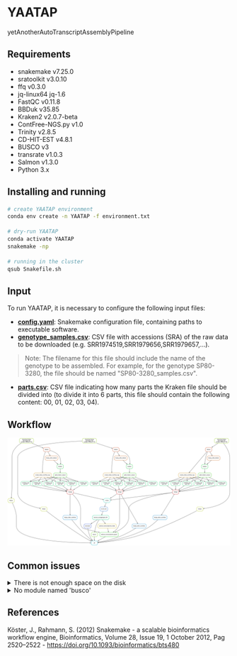 # YAATAP
yetAnotherAutoTranscriptAssemblyPipeline

## Requirements

* snakemake v7.25.0
* sratoolkit v3.0.10
* ffq v0.3.0
* jq-linux64 jq-1.6
* FastQC v0.11.8
* BBDuk v35.85
* Kraken2 v2.0.7-beta
* ContFree-NGS.py v1.0
* Trinity v2.8.5
* CD-HIT-EST v4.8.1
* BUSCO v3
* transrate v1.0.3
* Salmon v1.3.0
* Python 3.x

## Installing and running

```bash
# create YAATAP environment
conda env create -n YAATAP -f environment.txt

# dry-run YAATAP
conda activate YAATAP
snakemake -np

# running in the cluster
qsub Snakefile.sh
```

## Input

To run YAATAP, it is necessary to configure the following input files:

- **[config.yaml](https://github.com/labbces/YAATAP/blob/main/config.yaml)**: Snakemake configuration file, containing paths to executable software.
- **[genotype_samples.csv](https://github.com/labbces/YAATAP/blob/main/SP80-3280_samples.csv)**: CSV file with accessions (SRA) of the raw data to be downloaded (e.g. SRR1974519,SRR1979656,SRR1979657,...).
>Note: The filename for this file should include the name of the genotype to be assembled. For example, for the genotype SP80-3280, the file should be named "SP80-3280_samples.csv".
- **[parts.csv](https://github.com/labbces/YAATAP/blob/main/parts.csv)**: CSV file indicating how many parts the Kraken file should be divided into (to divide it into 6 parts, this file should contain the following content: 00, 01, 02, 03, 04).

## Workflow

![](https://github.com/labbces/YAATAP/blob/main/images/complete_DAG.svg)

## Common issues

<details>
  <summary>There is not enough space on the disk</summary>
  
  The SRA Toolkit by default stores the download cache of accessions in your home directory. If you are downloading new datasets on an HPC, one solution to this error is to properly configure the location for SRA cache storage.
  >Follow this simple tutorial to set up your cache directory: https://github.com/ncbi/sra-tools/wiki/03.-Quick-Toolkit-Configuration






</details>

<details>
  <summary>No module named 'busco'</summary>
  
  Snakemake might encounter issues when executing BUSCO, leading to the following error
  
  ```
  No module named 'busco'
  There was a problem installing BUSCO or importing one of its dependencies. See the user guide and the GitLab issue board (https://gitlab.com/ezlab/busco/issues) if you need further assistance.
  ```
  
  To fix it, simply update the shebang in BUSCO to specify your python environment (the path to python in Conda):

  ```bash
  conda activate YAATAP

  # copy the path to python
  which python
  /home/your_username/.conda/envs/YAATAP/bin/python

  # open the executable script of busco  
  which busco
  ~/.conda/envs/YAATAP/bin/busco

  # update the shebang
  vi ~/.conda/envs/YAATAP/bin/busco

  # before
  #!/usr/bin/env python3

  # after
  #!/home/your_username/.conda/envs/YAATAP/bin/python
  ```
</details>

## References

Köster, J., Rahmann, S. (2012) Snakemake - a scalable bioinformatics workflow engine, Bioinformatics, Volume 28, Issue 19, 1 October 2012, Pag 2520–2522 - https://doi.org/10.1093/bioinformatics/bts480
